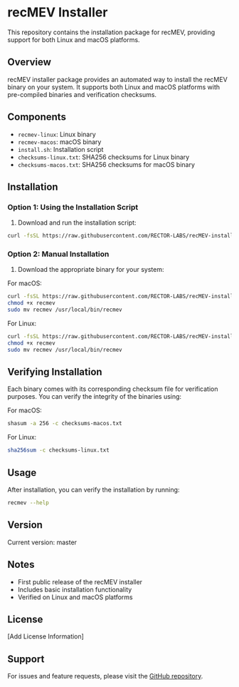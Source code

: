 # recMEV Installer

This repository contains the installation package for recMEV, providing support for both Linux and macOS platforms.

## Overview

recMEV installer package provides an automated way to install the recMEV binary on your system. It supports both Linux and macOS platforms with pre-compiled binaries and verification checksums.

## Components

- `recmev-linux`: Linux binary
- `recmev-macos`: macOS binary
- `install.sh`: Installation script
- `checksums-linux.txt`: SHA256 checksums for Linux binary
- `checksums-macos.txt`: SHA256 checksums for macOS binary

## Installation

### Option 1: Using the Installation Script

1. Download and run the installation script:

```bash
curl -fsSL https://raw.githubusercontent.com/RECTOR-LABS/recMEV-installer/master/install.sh | bash
```

### Option 2: Manual Installation

1. Download the appropriate binary for your system:

For macOS:

```bash
curl -fsSL https://raw.githubusercontent.com/RECTOR-LABS/recMEV-installer/master/recmev-macos -o recmev
chmod +x recmev
sudo mv recmev /usr/local/bin/recmev
```

For Linux:

```bash
curl -fsSL https://raw.githubusercontent.com/RECTOR-LABS/recMEV-installer/master/recmev-linux -o recmev
chmod +x recmev
sudo mv recmev /usr/local/bin/recmev
```

## Verifying Installation

Each binary comes with its corresponding checksum file for verification purposes. You can verify the integrity of the binaries using:

For macOS:

```bash
shasum -a 256 -c checksums-macos.txt
```

For Linux:

```bash
sha256sum -c checksums-linux.txt
```

## Usage

After installation, you can verify the installation by running:

```bash
recmev --help
```

## Version

Current version: master

## Notes

- First public release of the recMEV installer
- Includes basic installation functionality
- Verified on Linux and macOS platforms

## License

[Add License Information]

## Support

For issues and feature requests, please visit the [GitHub repository](https://github.com/RECTOR-LABS/recMEV-installer).
